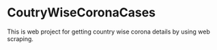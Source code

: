 # CoutryWiseCoronaCases
This is web project for getting country wise corona details by using web scraping.
